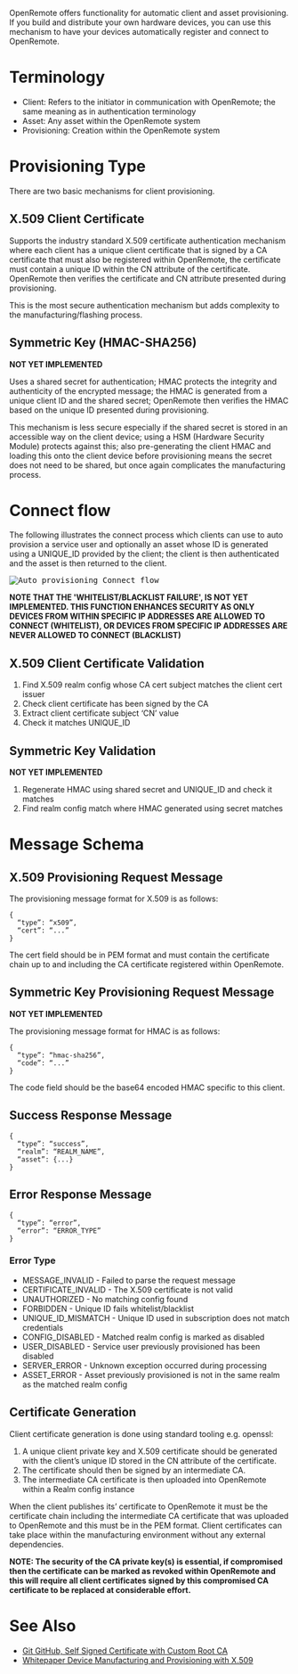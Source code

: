 OpenRemote offers functionality for automatic client and asset provisioning. If you build and distribute your own hardware devices, you can use this mechanism to have your devices automatically register and connect to OpenRemote.

# Terminology

* Client: Refers to the initiator in communication with OpenRemote; the same meaning as in authentication terminology
* Asset: Any asset within the OpenRemote system
* Provisioning: Creation within the OpenRemote system

# Provisioning Type

There are two basic mechanisms for client provisioning.

## X.509 Client Certificate

Supports the industry standard X.509 certificate authentication mechanism where each client has a unique client certificate that is signed by a CA certificate that must also be registered within OpenRemote, the certificate must contain a unique ID within the CN attribute of the certificate. OpenRemote then verifies the certificate and CN attribute presented during provisioning. 

This is the most secure authentication mechanism but adds complexity to the manufacturing/flashing process.

## Symmetric Key (HMAC-SHA256)

**NOT YET IMPLEMENTED**

Uses a shared secret for authentication; HMAC protects the integrity and authenticity of the encrypted message; the HMAC is generated from a unique client ID and the shared secret; OpenRemote then verifies the HMAC based on the unique ID presented during provisioning.

This mechanism is less secure especially if the shared secret is stored in an accessible way on the client device; using a HSM (Hardware Security Module) protects against this; also pre-generating the client HMAC and loading this onto the client device before provisioning means the secret does not need to be shared, but once again complicates the manufacturing process.

# Connect flow

The following illustrates the connect process which clients can use to auto provision a service user and optionally an asset whose ID is generated using a UNIQUE_ID provided by the client; the client is then authenticated and the asset is then returned to the client.

<kbd>![Auto provisioning Connect flow](https://github.com/openremote/Documentation/blob/master/manuscript/figures/Manager%20-%20Auto%20Provisioning%20Connect%20flow.png)</kbd>

**NOTE THAT THE 'WHITELIST/BLACKLIST FAILURE', IS NOT YET IMPLEMENTED. THIS FUNCTION ENHANCES SECURITY AS ONLY DEVICES FROM WITHIN SPECIFIC IP ADDRESSES ARE ALLOWED TO CONNECT (WHITELIST), OR DEVICES FROM SPECIFIC IP ADDRESSES ARE NEVER ALLOWED TO CONNECT (BLACKLIST)**

## X.509 Client Certificate Validation

1. Find X.509 realm config whose CA cert subject matches the client cert issuer
2. Check client certificate has been signed by the CA
3. Extract client certificate subject ‘CN’ value
4. Check it matches UNIQUE_ID

## Symmetric Key Validation

**NOT YET IMPLEMENTED**

1. Regenerate HMAC using shared secret and UNIQUE_ID and check it matches
2. Find realm config match where HMAC generated using secret matches

# Message Schema

## X.509 Provisioning Request Message
The provisioning message format for X.509 is as follows:

    {
      “type”: “x509”,
      “cert”: “...”
    }


The cert field should be in PEM format and must contain the certificate chain up to and including the CA certificate registered within OpenRemote.

## Symmetric Key Provisioning Request Message

**NOT YET IMPLEMENTED**

The provisioning message format for HMAC is as follows:

    {
      “type”: “hmac-sha256”,
      “code”: “...”
    }

The code field should be the base64 encoded HMAC specific to this client.

## Success Response Message

    {
      “type”: “success”,
      “realm”: “REALM_NAME”,
      “asset”: {...}
    }

## Error Response Message

    {
      “type”: “error”,
      “error”: “ERROR_TYPE”
    }

### Error Type

* MESSAGE_INVALID - Failed to parse the request message
* CERTIFICATE_INVALID - The X.509 certificate is not valid
* UNAUTHORIZED - No matching config found
* FORBIDDEN - Unique ID fails whitelist/blacklist
* UNIQUE_ID_MISMATCH - Unique ID used in subscription does not match credentials
* CONFIG_DISABLED - Matched realm config is marked as disabled
* USER_DISABLED - Service user previously provisioned has been disabled
* SERVER_ERROR - Unknown exception occurred during processing
* ASSET_ERROR - Asset previously provisioned is not in the same realm as the matched realm config

## Certificate Generation

Client certificate generation is done using standard tooling e.g. openssl:

1. A unique client private key and X.509 certificate should be generated with the client’s unique ID stored in the CN attribute of the certificate.
1. The certificate should then be signed by an intermediate CA.
1. The intermediate CA certificate is then uploaded into OpenRemote within a Realm config instance

When the client publishes its’ certificate to OpenRemote it must be the certificate chain including the intermediate CA certificate that was uploaded to OpenRemote and this must be in the PEM format. Client certificates can take place within the manufacturing environment without any external dependencies. 

**NOTE: The security of the CA private key(s) is essential, if compromised then the certificate can be marked as revoked within OpenRemote and this will require all client certificates signed by this compromised CA certificate to be replaced at considerable effort.**

# See Also

* [Git GitHub, Self Signed Certificate with Custom Root CA](https://gist.github.com/fntlnz/cf14feb5a46b2eda428e000157447309)
* [Whitepaper Device Manufacturing and Provisioning with X.509](https://d1.awsstatic.com/whitepapers/device-manufacturing-provisioning.pdf)
